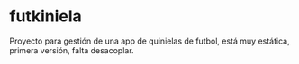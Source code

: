 # futkiniela
Proyecto para gestión de una app de quinielas de futbol, está muy estática, primera versión, falta desacoplar.
